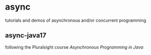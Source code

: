 # async
tutorials and demos of asynchronous and/or concurrent programming

## async-java17
following the Pluralsight course *Asynchronous Programming in Java*

